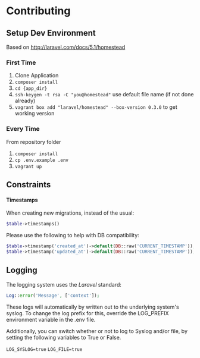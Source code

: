 # Contributing

## Setup Dev Environment
Based on http://laravel.com/docs/5.1/homestead

### First Time
1. Clone Application
2. `composer install`
3. `cd {app_dir}`
4. `ssh-keygen -t rsa -C "you@homestead"` use default file name (if not done already)
5. `vagrant box add "laravel/homestead" --box-version 0.3.0` to get working version

### Every Time

From repository folder

1. `composer install`
2. `cp .env.example .env`
3. `vagrant up`

## Constraints

#### Timestamps
When creating new migrations, instead of the usual:
```php
$table->timestamps()
```
Please use the following to help with DB compatibility:
 ```php
 $table->timestamp('created_at')->default(DB::raw('CURRENT_TIMESTAMP'));
 $table->timestamp('updated_at')->default(DB::raw('CURRENT_TIMESTAMP'));
 ```

## Logging
The logging system uses the *Laravel* standard:

```php
Log::error('Message', ['context']);
```

These logs will automatically by written out to the underlying system's syslog. To change the log prefix for this,
override the LOG_PREFIX environment variable in the .env file.

Additionally, you can switch whether or not to log to Syslog and/or file, by setting the following variables to True or False.

`LOG_SYSLOG=true`
`LOG_FILE=true`
